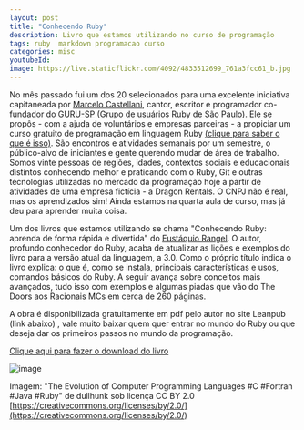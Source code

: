 ```yaml
---
layout: post
title: "Conhecendo Ruby"
description: Livro que estamos utilizando no curso de programação
tags: ruby  markdown programacao curso
categories: misc
youtubeId:
image: https://live.staticflickr.com/4092/4833512699_761a3fcc61_b.jpg
---
```


No mês passado fui um dos 20 selecionados para uma excelente iniciativa capitaneada por [Marcelo Castellani](https://twitter.com/mfcastellani), cantor, escritor e programador co-fundador do [GURU-SP](https://www.gurusp.org/) (Grupo de usuários Ruby de São Paulo). Ele se propôs - com a ajuda de voluntários e empresas parceiras - a propiciar um curso gratuito de programação em linguagem Ruby [(clique para saber o que é isso)](https://pt.wikipedia.org/wiki/Ruby_%28linguagem_de_programa%C3%A7%C3%A3o%29). São encontros e atividades semanais por um semestre, o público-alvo de iniciantes e gente querendo mudar de área de trabalho. Somos vinte pessoas de regiões, idades, contextos sociais e educacionais distintos conhecendo melhor e praticando com o Ruby, Git e outras tecnologias utilizadas no mercado da programação hoje a partir de atividades de uma empresa fictícia - a Dragon Rentals. O CNPJ não é real, mas os aprendizados sim! Ainda estamos na quarta aula de curso, mas já deu para aprender muita coisa. 

Um dos livros que estamos utilizando se chama "Conhecendo Ruby: aprenda de forma rápida e divertida" do [Eustáquio Rangel](https://leanpub.com/u/taq). O autor, profundo conhecedor do Ruby, acaba de atualizar as lições e exemplos do livro para a versão atual da linguagem, a 3.0. Como o próprio título indica o livro explica: o que é, como se instala, principais características e usos, comandos básicos do Ruby. A seguir avança sobre conceitos mais avançados, tudo isso com exemplos e algumas piadas que vão do The Doors aos Racionais MCs em cerca de 260 páginas.    

A obra é disponibilizada gratuitamente em pdf pelo autor no site Leanpub (link abaixo) , vale muito baixar quem quer entrar no mundo do Ruby ou que deseja dar os primeiros passos no mundo da programação. 

[Clique aqui para fazer o download do livro](https://leanpub.com/conhecendo-ruby)

![image](https://user-images.githubusercontent.com/64807181/127940047-e0935efb-2d5c-4b85-bf52-9e0ce142bcb7.png)

Imagem: "The Evolution of Computer Programming Languages #C #Fortran #Java #Ruby" de dullhunk sob licença CC BY 2.0 [https://creativecommons.org/licenses/by/2.0/](https://creativecommons.org/licenses/by/2.0/) 

